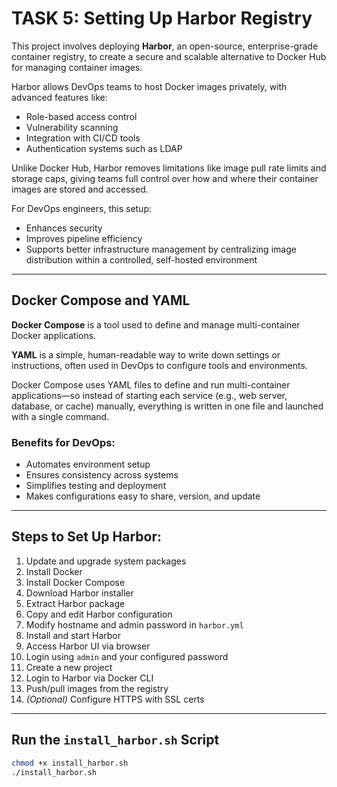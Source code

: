 # TASK 5: Setting Up Harbor Registry

This project involves deploying **Harbor**, an open-source, enterprise-grade container registry, to create a secure and scalable alternative to Docker Hub for managing container images.

Harbor allows DevOps teams to host Docker images privately, with advanced features like:

- Role-based access control  
- Vulnerability scanning  
- Integration with CI/CD tools  
- Authentication systems such as LDAP  

Unlike Docker Hub, Harbor removes limitations like image pull rate limits and storage caps, giving teams full control over how and where their container images are stored and accessed. 

For DevOps engineers, this setup:

- Enhances security  
- Improves pipeline efficiency  
- Supports better infrastructure management by centralizing image distribution within a controlled, self-hosted environment

---

## Docker Compose and YAML

**Docker Compose** is a tool used to define and manage multi-container Docker applications.

**YAML** is a simple, human-readable way to write down settings or instructions, often used in DevOps to configure tools and environments.

Docker Compose uses YAML files to define and run multi-container applications—so instead of starting each service (e.g., web server, database, or cache) manually, everything is written in one file and launched with a single command.

### Benefits for DevOps:

- Automates environment setup  
- Ensures consistency across systems  
- Simplifies testing and deployment  
- Makes configurations easy to share, version, and update  

---

## Steps to Set Up Harbor:

1. Update and upgrade system packages  
2. Install Docker  
3. Install Docker Compose  
4. Download Harbor installer  
5. Extract Harbor package  
6. Copy and edit Harbor configuration  
7. Modify hostname and admin password in `harbor.yml`  
8. Install and start Harbor  
9. Access Harbor UI via browser  
10. Login using `admin` and your configured password  
11. Create a new project  
12. Login to Harbor via Docker CLI  
13. Push/pull images from the registry  
14. *(Optional)* Configure HTTPS with SSL certs  

---

## Run the `install_harbor.sh` Script

```bash
chmod +x install_harbor.sh
./install_harbor.sh
